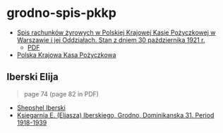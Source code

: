 # grodno-spis-pkkp

* [Spis rachunków żyrowych w Polskiej Krajowej Kasie Pożyczkowej w Warszawie i jej Oddziałach. Stan z dniem 30 października 1921 r.][data-1921]
  * [PDF][data-1921-pdf]
* [Polska Krajowa Kasa Pożyczkowa](https://pl.wikipedia.org/wiki/Polska_Krajowa_Kasa_Po%C5%BCyczkowa)

[data-1921]: http://bc.wbp.lodz.pl/dlibra/docmetadata?id=48923
[data-1921-pdf]: http://bc.wbp.lodz.pl/Content/48923/Spis_rachunkow_zyrowych_w_Polskiej_Krajowej_Kasie_Pozyczkowej_syg52_336PRa.pdf

## Iberski Elija

> page 74 (page 82 in PDF)

* [Shepshel Iberski](http://www.geni.com/people/Shepshel-Iberski/6000000009979960878)
* [Ksiegarnia E. (Eljasza) Iberskiego, Grodno, Dominikanska 31. Period 1918-1939](http://www.mygrodnopostcards.com/photos-29/page30.html)
